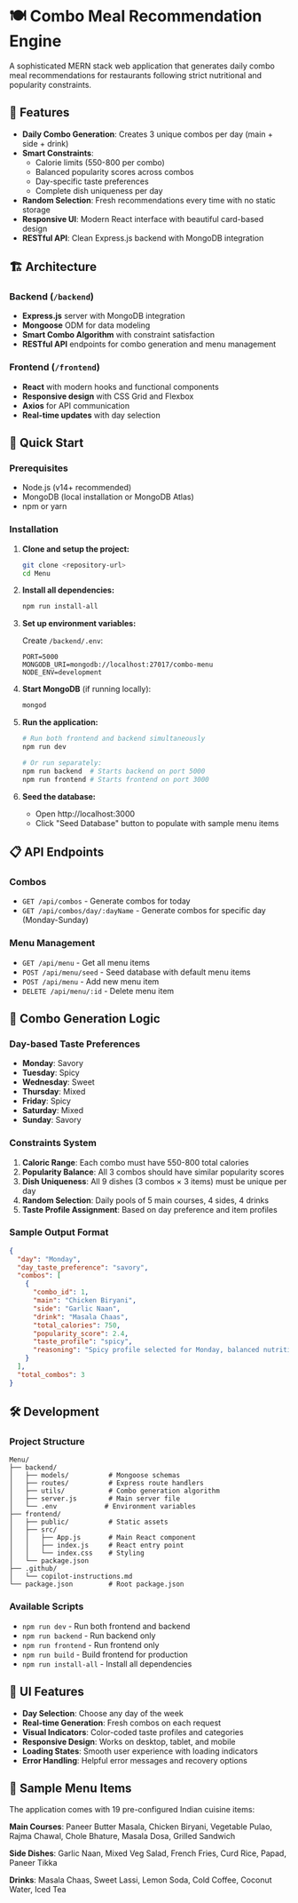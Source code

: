 # 🍽️ Combo Meal Recommendation Engine

A sophisticated MERN stack web application that generates daily combo meal recommendations for restaurants following strict nutritional and popularity constraints.

## 🌟 Features

- **Daily Combo Generation**: Creates 3 unique combos per day (main + side + drink)
- **Smart Constraints**: 
  - Calorie limits (550-800 per combo)
  - Balanced popularity scores across combos
  - Day-specific taste preferences
  - Complete dish uniqueness per day
- **Random Selection**: Fresh recommendations every time with no static storage
- **Responsive UI**: Modern React interface with beautiful card-based design
- **RESTful API**: Clean Express.js backend with MongoDB integration

## 🏗️ Architecture

### Backend (`/backend`)
- **Express.js** server with MongoDB integration
- **Mongoose** ODM for data modeling
- **Smart Combo Algorithm** with constraint satisfaction
- **RESTful API** endpoints for combo generation and menu management

### Frontend (`/frontend`)
- **React** with modern hooks and functional components
- **Responsive design** with CSS Grid and Flexbox
- **Axios** for API communication
- **Real-time updates** with day selection

## 🚀 Quick Start

### Prerequisites
- Node.js (v14+ recommended)
- MongoDB (local installation or MongoDB Atlas)
- npm or yarn

### Installation

1. **Clone and setup the project:**
   ```bash
   git clone <repository-url>
   cd Menu
   ```

2. **Install all dependencies:**
   ```bash
   npm run install-all
   ```

3. **Set up environment variables:**
   
   Create `/backend/.env`:
   ```env
   PORT=5000
   MONGODB_URI=mongodb://localhost:27017/combo-menu
   NODE_ENV=development
   ```

4. **Start MongoDB** (if running locally):
   ```bash
   mongod
   ```

5. **Run the application:**
   ```bash
   # Run both frontend and backend simultaneously
   npm run dev
   
   # Or run separately:
   npm run backend  # Starts backend on port 5000
   npm run frontend # Starts frontend on port 3000
   ```

6. **Seed the database:**
   - Open http://localhost:3000
   - Click "Seed Database" button to populate with sample menu items

## 📋 API Endpoints

### Combos
- `GET /api/combos` - Generate combos for today
- `GET /api/combos/day/:dayName` - Generate combos for specific day (Monday-Sunday)

### Menu Management
- `GET /api/menu` - Get all menu items
- `POST /api/menu/seed` - Seed database with default menu items
- `POST /api/menu` - Add new menu item
- `DELETE /api/menu/:id` - Delete menu item

## 🎯 Combo Generation Logic

### Day-based Taste Preferences
- **Monday**: Savory
- **Tuesday**: Spicy  
- **Wednesday**: Sweet
- **Thursday**: Mixed
- **Friday**: Spicy
- **Saturday**: Mixed
- **Sunday**: Savory

### Constraints System
1. **Caloric Range**: Each combo must have 550-800 total calories
2. **Popularity Balance**: All 3 combos should have similar popularity scores
3. **Dish Uniqueness**: All 9 dishes (3 combos × 3 items) must be unique per day
4. **Random Selection**: Daily pools of 5 main courses, 4 sides, 4 drinks
5. **Taste Profile Assignment**: Based on day preference and item profiles

### Sample Output Format
```json
{
  "day": "Monday",
  "day_taste_preference": "savory",
  "combos": [
    {
      "combo_id": 1,
      "main": "Chicken Biryani",
      "side": "Garlic Naan", 
      "drink": "Masala Chaas",
      "total_calories": 750,
      "popularity_score": 2.4,
      "taste_profile": "spicy",
      "reasoning": "Spicy profile selected for Monday, balanced nutrition and popularity"
    }
  ],
  "total_combos": 3
}
```

## 🛠️ Development

### Project Structure
```
Menu/
├── backend/
│   ├── models/          # Mongoose schemas
│   ├── routes/          # Express route handlers
│   ├── utils/           # Combo generation algorithm
│   ├── server.js        # Main server file
│   └── .env            # Environment variables
├── frontend/
│   ├── public/          # Static assets
│   ├── src/
│   │   ├── App.js       # Main React component
│   │   ├── index.js     # React entry point
│   │   └── index.css    # Styling
│   └── package.json
├── .github/
│   └── copilot-instructions.md
└── package.json         # Root package.json
```

### Available Scripts
- `npm run dev` - Run both frontend and backend
- `npm run backend` - Run backend only
- `npm run frontend` - Run frontend only  
- `npm run build` - Build frontend for production
- `npm run install-all` - Install all dependencies

## 🎨 UI Features

- **Day Selection**: Choose any day of the week
- **Real-time Generation**: Fresh combos on each request
- **Visual Indicators**: Color-coded taste profiles and categories
- **Responsive Design**: Works on desktop, tablet, and mobile
- **Loading States**: Smooth user experience with loading indicators
- **Error Handling**: Helpful error messages and recovery options

## 🧪 Sample Menu Items

The application comes with 19 pre-configured Indian cuisine items:

**Main Courses**: Paneer Butter Masala, Chicken Biryani, Vegetable Pulao, Rajma Chawal, Chole Bhature, Masala Dosa, Grilled Sandwich

**Side Dishes**: Garlic Naan, Mixed Veg Salad, French Fries, Curd Rice, Papad, Paneer Tikka

**Drinks**: Masala Chaas, Sweet Lassi, Lemon Soda, Cold Coffee, Coconut Water, Iced Tea


